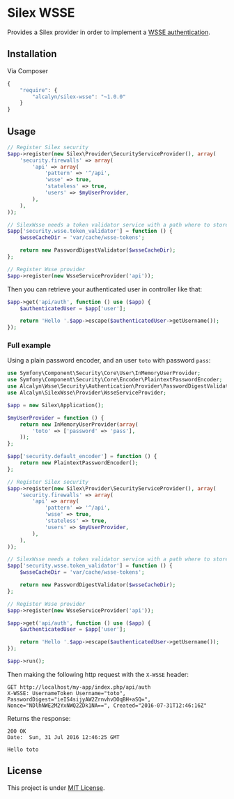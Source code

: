 Silex WSSE
==========

Provides a Silex provider in order to implement
a [WSSE authentication](http://silex.sensiolabs.org/doc/providers/security.html#defining-a-custom-authentication-provider).


## Installation

Via Composer

``` js
{
    "require": {
        "alcalyn/silex-wsse": "~1.0.0"
    }
}
```


## Usage

``` php
// Register Silex security
$app->register(new Silex\Provider\SecurityServiceProvider(), array(
    'security.firewalls' => array(
        'api' => array(
            'pattern' => '^/api',
            'wsse' => true,
            'stateless' => true,
            'users' => $myUserProvider,
        ),
    ),
));

// SilexWsse needs a token validator service with a path where to store Wsse tokens
$app['security.wsse.token_validator'] = function () {
    $wsseCacheDir = 'var/cache/wsse-tokens';

    return new PasswordDigestValidator($wsseCacheDir);
};

// Register Wsse provider
$app->register(new WsseServiceProvider('api'));
```

Then you can retrieve your authenticated user in controller like that:

``` php
$app->get('api/auth', function () use ($app) {
    $authenticatedUser = $app['user'];

    return 'Hello '.$app->escape($authenticatedUser->getUsername());
});
```

### Full example

Using a plain password encoder, and an user `toto` with password `pass`:

``` php
use Symfony\Component\Security\Core\User\InMemoryUserProvider;
use Symfony\Component\Security\Core\Encoder\PlaintextPasswordEncoder;
use Alcalyn\Wsse\Security\Authentication\Provider\PasswordDigestValidator;
use Alcalyn\SilexWsse\Provider\WsseServiceProvider;

$app = new Silex\Application();

$myUserProvider = function () {
    return new InMemoryUserProvider(array(
        'toto' => ['password' => 'pass'],
    ));
};

$app['security.default_encoder'] = function () {
    return new PlaintextPasswordEncoder();
};

// Register Silex security
$app->register(new Silex\Provider\SecurityServiceProvider(), array(
    'security.firewalls' => array(
        'api' => array(
            'pattern' => '^/api',
            'wsse' => true,
            'stateless' => true,
            'users' => $myUserProvider,
        ),
    ),
));

// SilexWsse needs a token validator service with a path where to store Wsse tokens
$app['security.wsse.token_validator'] = function () {
    $wsseCacheDir = 'var/cache/wsse-tokens';

    return new PasswordDigestValidator($wsseCacheDir);
};

// Register Wsse provider
$app->register(new WsseServiceProvider('api'));

$app->get('api/auth', function () use ($app) {
    $authenticatedUser = $app['user'];

    return 'Hello '.$app->escape($authenticatedUser->getUsername());
});

$app->run();
```

Then making the following http request with the `X-WSSE` header:

```
GET http://localhost/my-app/index.php/api/auth
X-WSSE: UsernameToken Username="toto", PasswordDigest="ieIS4sijyAW2ZrnvhvDOqBH+aSQ=", Nonce="NDlhNWE2M2YxNWQ2ZDk1NA==", Created="2016-07-31T12:46:16Z"
```

Returns the response:

```
200 OK
Date:  Sun, 31 Jul 2016 12:46:25 GMT

Hello toto
```


## License

This project is under [MIT License](LICENSE).
